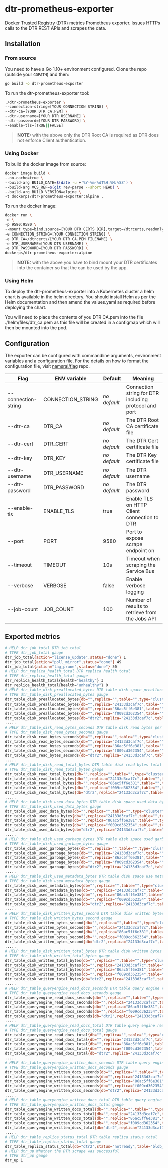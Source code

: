 # dtr-prometheus-exporter

Docker Trusted Registry (DTR) metrics Prometheus exporter. Issues HTTPs calls to the DTR REST APIs and scrapes the data.

## Installation

### From source

You need to have a Go 1.10+ environment configured. Clone the repo (outside your `GOPATH`) and then:

```bash
go build -o dtr-prometheus-exporter 
```

To run the dtr-prometheus-exporter tool:

```bash
./dtr-prometheus-exporter \
--connection-string=[YOUR CONNECTION STRING] \
--dtr-ca=[YOUR DTR CA.PEM] \
--dtr-username=[YOUR DTR USERNAME] \
--dtr-password=[YOUR DTR PASSWORD] \
--enable-tls=[TRUE||FALSE]
```

>**NOTE:**  with the above only the DTR Root CA is required as DTR does not enforce Client authentication.


### Using Docker

To build the docker image from source:

```bash
docker image build \
--no-cache=true \
--build-arg BUILD_DATE=$(date -u +'%Y-%m-%dT%H:%M:%SZ') \
--build-arg VCS_REF=$(git rev-parse --short HEAD) \
--build-arg BUILD_VERSION=alpine \
-t dockerps/dtr-prometheus-exporter:alpine .
```

To run the docker image:

```bash
docker run \
-d \
-p 9580:9580 \
--mount type=bind,source=[YOUR DTR CERTS DIR],target=/dtrcerts,readonly \
-e CONNECTION_STRING=[YOUR CONNECTION STRING] \
-e DTR_CA=/dtrcerts/[YOUR DTR CA.PEM FILENAME] \
-e DTR_USERNAME=[YOUR DTR USERNAME] \
-e DTR_PASSWORD=[YOUR DTR PASSWORD] \
dockerps/dtr-prometheus-exporter:alpine
```

>**NOTE:**  with the above you have to bind mount your DTR certificates into the container so that the can be used by the app.

### Using Helm

To deploy the dtr-prometheus-exporter into a Kubernetes cluster a helm chart is available in the helm directory. You should install Helm as per the Helm documentation and then amend the values.yaml as required before deploying the chart.

You will need to place the contents of you DTR CA.pem into the file ./helm/files/dtr_ca.pem as this file will be created in a configmap which will then be mounted into the pod.

## Configuration

The exporter can be configured with commandline arguments, environment variables and a configuration file. For the details on how to format the configuration file, visit [namsral/flag](https://github.com/namsral/flag) repo.

|Flag|ENV variable|Default|Meaning|
|---|---|---|---|
|--connection-string|CONNECTION_STRING|_no default_|Connection string for DTR including protocol and port|
|--dtr-ca|DTR_CA|_no default_|The DTR Root CA certificate file|
|--dtr-cert|DTR_CERT|_no default_|The DTR Cert certificate file|
|--dtr-key|DTR_KEY|_no default_|The DTR Key certificate file|
|--dtr-username|DTR_USERNAME|_no default_|The DTR username|
|--dtr-password|DTR_PASSWORD|_no default_|The DTR password|
|--enable-tls|ENABLE_TLS|true|Enable TLS on HTTP Client connection to DTR|
|--port|PORT|9580|Port to expose scrape endpoint on|
|--timeout|TIMEOUT|10s|Timeout when scraping the Service Bus|
|--verbose|VERBOSE|false|Enable verbose logging|
|--job-count|JOB_COUNT|100|Number of results to retrieve from the Jobs API|

## Exported metrics

```bash
# HELP dtr_job_total DTR job total
# TYPE dtr_job_total gauge
dtr_job_total{action="license_update",status="done"} 1
dtr_job_total{action="poll_mirror",status="done"} 49
dtr_job_total{action="tag_prune",status="done"} 50
# HELP dtr_replica_health_total DTR replica health total
# TYPE dtr_replica_health_total gauge
dtr_replica_health_total{health="healthy"} 3
dtr_replica_health_total{health="unhealthy"} 0
# HELP dtr_table_disk_preallocated_bytes DTR table disk space preallocated bytes per replica
# TYPE dtr_table_disk_preallocated_bytes gauge
dtr_table_disk_preallocated_bytes{db="",replica="",table="",type="cluster"} 0
dtr_table_disk_preallocated_bytes{db="",replica="24133d3caf7c",table="",type="server"} 0
dtr_table_disk_preallocated_bytes{db="",replica="86ac5ff6e381",table="",type="server"} 0
dtr_table_disk_preallocated_bytes{db="",replica="f009cd362354",table="",type="server"} 0
dtr_table_disk_preallocated_bytes{db="dtr2",replica="24133d3caf7c",table="blob_links",type="table_server"} 2.097152e+06# HELP dtr_table_disk_read_bytes_seconds DTR table disk read bytes per second per replica
.....
# HELP dtr_table_disk_read_bytes_seconds DTR table disk read bytes per second per replica
# TYPE dtr_table_disk_read_bytes_seconds gauge
dtr_table_disk_read_bytes_seconds{db="",replica="",table="",type="cluster"} 0
dtr_table_disk_read_bytes_seconds{db="",replica="24133d3caf7c",table="",type="server"} 0
dtr_table_disk_read_bytes_seconds{db="",replica="86ac5ff6e381",table="",type="server"} 0
dtr_table_disk_read_bytes_seconds{db="",replica="f009cd362354",table="",type="server"} 0
dtr_table_disk_read_bytes_seconds{db="dtr2",replica="24133d3caf7c",table="blob_links",type="table_server"} 0
.....
# HELP dtr_table_disk_read_total_bytes DTR table disk read bytes total per replica
# TYPE dtr_table_disk_read_total_bytes gauge
dtr_table_disk_read_total_bytes{db="",replica="",table="",type="cluster"} 0
dtr_table_disk_read_total_bytes{db="",replica="24133d3caf7c",table="",type="server"} 0
dtr_table_disk_read_total_bytes{db="",replica="86ac5ff6e381",table="",type="server"} 0
dtr_table_disk_read_total_bytes{db="",replica="f009cd362354",table="",type="server"} 0
dtr_table_disk_read_total_bytes{db="dtr2",replica="24133d3caf7c",table="blob_links",type="table_server"} 6.664704e+06
.....
# HELP dtr_table_disk_used_data_bytes DTR table disk space used data bytes per replica
# TYPE dtr_table_disk_used_data_bytes gauge
dtr_table_disk_used_data_bytes{db="",replica="",table="",type="cluster"} 0
dtr_table_disk_used_data_bytes{db="",replica="24133d3caf7c",table="",type="server"} 0
dtr_table_disk_used_data_bytes{db="",replica="86ac5ff6e381",table="",type="server"} 0
dtr_table_disk_used_data_bytes{db="",replica="f009cd362354",table="",type="server"} 0
dtr_table_disk_used_data_bytes{db="dtr2",replica="24133d3caf7c",table="blob_links",type="table_server"} 2.097152e+06
.....
# HELP dtr_table_disk_used_garbage_bytes DTR table disk space used garbage bytes per replica
# TYPE dtr_table_disk_used_garbage_bytes gauge
dtr_table_disk_used_garbage_bytes{db="",replica="",table="",type="cluster"} 0
dtr_table_disk_used_garbage_bytes{db="",replica="24133d3caf7c",table="",type="server"} 0
dtr_table_disk_used_garbage_bytes{db="",replica="86ac5ff6e381",table="",type="server"} 0
dtr_table_disk_used_garbage_bytes{db="",replica="f009cd362354",table="",type="server"} 0
dtr_table_disk_used_garbage_bytes{db="dtr2",replica="24133d3caf7c",table="blob_links",type="table_server"} 0
.....
# HELP dtr_table_disk_used_metadata_bytes DTR table disk space use metadata bytes per replica
# TYPE dtr_table_disk_used_metadata_bytes gauge
dtr_table_disk_used_metadata_bytes{db="",replica="",table="",type="cluster"} 0
dtr_table_disk_used_metadata_bytes{db="",replica="24133d3caf7c",table="",type="server"} 0
dtr_table_disk_used_metadata_bytes{db="",replica="86ac5ff6e381",table="",type="server"} 0
dtr_table_disk_used_metadata_bytes{db="",replica="f009cd362354",table="",type="server"} 0
dtr_table_disk_used_metadata_bytes{db="dtr2",replica="24133d3caf7c",table="blob_links",type="table_server"} 8.388608e+06
.....
# HELP dtr_table_disk_written_bytes_second DTR table disk written bytes per second replica
# TYPE dtr_table_disk_written_bytes_second gauge
dtr_table_disk_written_bytes_second{db="",replica="",table="",type="cluster"} 0
dtr_table_disk_written_bytes_second{db="",replica="24133d3caf7c",table="",type="server"} 0
dtr_table_disk_written_bytes_second{db="",replica="86ac5ff6e381",table="",type="server"} 0
dtr_table_disk_written_bytes_second{db="",replica="f009cd362354",table="",type="server"} 0
dtr_table_disk_written_bytes_second{db="dtr2",replica="24133d3caf7c",table="blob_links",type="table_server"} 0
.....
# HELP dtr_table_disk_written_total_bytes DTR table disk written bytes total per replica
# TYPE dtr_table_disk_written_total_bytes gauge
dtr_table_disk_written_total_bytes{db="",replica="",table="",type="cluster"} 0
dtr_table_disk_written_total_bytes{db="",replica="24133d3caf7c",table="",type="server"} 0
dtr_table_disk_written_total_bytes{db="",replica="86ac5ff6e381",table="",type="server"} 0
dtr_table_disk_written_total_bytes{db="",replica="f009cd362354",table="",type="server"} 0
dtr_table_disk_written_total_bytes{db="dtr2",replica="24133d3caf7c",table="blob_links",type="table_server"} 73728
.....
# HELP dtr_table_queryengine_read_docs_seconds DTR table query engine read docs per second per replica
# TYPE dtr_table_queryengine_read_docs_seconds gauge
dtr_table_queryengine_read_docs_seconds{db="",replica="",table="",type="cluster"} 4
dtr_table_queryengine_read_docs_seconds{db="",replica="24133d3caf7c",table="",type="server"} 0
dtr_table_queryengine_read_docs_seconds{db="",replica="86ac5ff6e381",table="",type="server"} 0
dtr_table_queryengine_read_docs_seconds{db="",replica="f009cd362354",table="",type="server"} 4
dtr_table_queryengine_read_docs_seconds{db="dtr2",replica="24133d3caf7c",table="blob_links",type="table_server"} 0
.....
# HELP dtr_table_queryengine_read_docs_total DTR table query engine read docs total per replica
# TYPE dtr_table_queryengine_read_docs_total gauge
dtr_table_queryengine_read_docs_total{db="",replica="",table="",type="cluster"} 0
dtr_table_queryengine_read_docs_total{db="",replica="24133d3caf7c",table="",type="server"} 7
dtr_table_queryengine_read_docs_total{db="",replica="86ac5ff6e381",table="",type="server"} 12
dtr_table_queryengine_read_docs_total{db="",replica="f009cd362354",table="",type="server"} 679252
dtr_table_queryengine_read_docs_total{db="dtr2",replica="24133d3caf7c",table="blob_links",type="table_server"} 0
.....
# HELP dtr_table_queryengine_written_docs_seconds DTR table query engine written docs per second per replica
# TYPE dtr_table_queryengine_written_docs_seconds gauge
dtr_table_queryengine_written_docs_seconds{db="",replica="",table="",type="cluster"} 0
dtr_table_queryengine_written_docs_seconds{db="",replica="24133d3caf7c",table="",type="server"} 0
dtr_table_queryengine_written_docs_seconds{db="",replica="86ac5ff6e381",table="",type="server"} 0
dtr_table_queryengine_written_docs_seconds{db="",replica="f009cd362354",table="",type="server"} 0
dtr_table_queryengine_written_docs_seconds{db="dtr2",replica="24133d3caf7c",table="blob_links",type="table_server"} 0
.....
# HELP dtr_table_queryengine_written_docs_total DTR table query engine written docs total per replica
# TYPE dtr_table_queryengine_written_docs_total gauge
dtr_table_queryengine_written_docs_total{db="",replica="",table="",type="cluster"} 0
dtr_table_queryengine_written_docs_total{db="",replica="24133d3caf7c",table="",type="server"} 222565
dtr_table_queryengine_written_docs_total{db="",replica="86ac5ff6e381",table="",type="server"} 222603
dtr_table_queryengine_written_docs_total{db="",replica="f009cd362354",table="",type="server"} 222536
dtr_table_queryengine_written_docs_total{db="dtr2",replica="24133d3caf7c",table="blob_links",type="table_server"} 0
.....
# HELP dtr_table_replica_status_total DTR table replica status total
# TYPE dtr_table_replica_status_total gauge
dtr_table_replica_status_total{db="dtr2",status="notready",table="blob_links"} 0
# HELP dtr_up Whether the DTR scrape was successful
# TYPE dtr_up gauge
dtr_up 1
```
